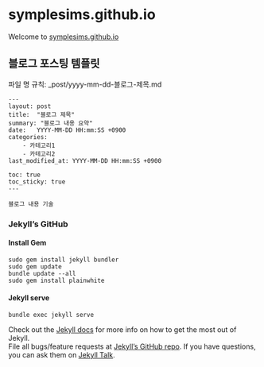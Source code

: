 # symplesims.github.io
Welcome to [symplesims.github.io](https://symplesims.github.io)


## 블로그 포스팅 템플릿

파일 명 규칙: _post/yyyy-mm-dd-블로그-제목.md
```
---
layout: post
title:  "블로그 제목"
summary: "블로그 내용 요약"
date:   YYYY-MM-DD HH:mm:SS +0900
categories: 
    - 카테고리1
    - 카테고리2 
last_modified_at: YYYY-MM-DD HH:mm:SS +0900

toc: true
toc_sticky: true
---

블로그 내용 기술 

```

### Jekyll’s GitHub

#### Install Gem
```
sudo gem install jekyll bundler
sudo gem update
bundle update --all
sudo gem install plainwhite
```

#### Jekyll serve
```
bundle exec jekyll serve
```


Check out the [Jekyll docs][jekyll-docs] for more info on how to get the most out of Jekyll.  
File all bugs/feature requests at [Jekyll’s GitHub repo][jekyll-gh]. If you have questions, you can ask them on [Jekyll Talk][jekyll-talk].

[jekyll-docs]: https://jekyllrb.com/docs/home
[jekyll-gh]:   https://github.com/jekyll/jekyll
[jekyll-talk]: https://talk.jekyllrb.com/
